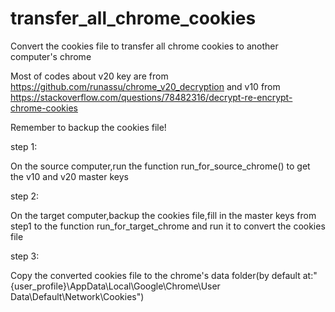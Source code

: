 # transfer_all_chrome_cookies
Convert the cookies file to transfer all chrome cookies to another computer's chrome

Most of codes about v20 key are from https://github.com/runassu/chrome_v20_decryption   and v10 from https://stackoverflow.com/questions/78482316/decrypt-re-encrypt-chrome-cookies

Remember to backup the cookies file!

step 1:

On the source computer,run the function run_for_source_chrome() to get the v10 and v20 master keys

step 2:

On the target computer,backup the cookies file,fill in the master keys from step1 to the function run_for_target_chrome and run it to convert the cookies file

step 3:

Copy the converted cookies file to the chrome's data folder(by default at:"{user_profile}\AppData\Local\Google\Chrome\User Data\Default\Network\Cookies")
